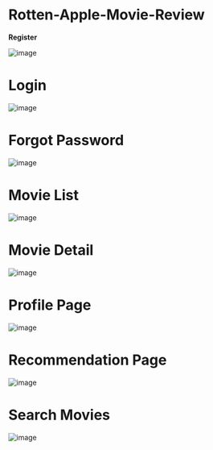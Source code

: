 # Rotten-Apple-Movie-Review

<p><strong>Register</strong></p>

![image](https://github.com/user-attachments/assets/fc53a825-07d3-47fe-90df-bed6bf54472c)

<h1>Login</h1>

![image](https://github.com/user-attachments/assets/218b740a-1478-4c8b-916a-da68894aeee0)

<h1>Forgot Password</h1>

![image](https://github.com/user-attachments/assets/44739ee2-bb46-4e31-af6e-da1fb47c3488)

<h1>Movie List</h1>

![image](https://github.com/user-attachments/assets/49b631e8-71f1-43e1-8a9d-e13edf3e2442)

<h1>Movie Detail</h1>

![image](https://github.com/user-attachments/assets/85a3e596-7ce3-4326-8919-1579fbc3251c)

<h1>Profile Page</h1>

![image](https://github.com/user-attachments/assets/864b929d-ef67-40bc-8553-c4096b9fffef)

<h1>Recommendation Page</h1>

![image](https://github.com/user-attachments/assets/9c2513f7-aed7-43b9-89cf-50f1327a6d06)

<h1>Search Movies</h1>

![image](https://github.com/user-attachments/assets/af3a74cd-fb41-40f5-bf60-f011e4f88adb)
